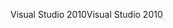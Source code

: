 <span data-ttu-id="86bee-101">Visual Studio 2010</span><span class="sxs-lookup"><span data-stu-id="86bee-101">Visual Studio 2010</span></span>